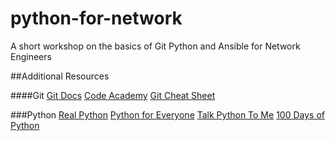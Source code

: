 # python-for-network
A short workshop on the basics of Git Python and Ansible for Network Engineers

##Additional Resources

####Git
[Git Docs](https://git-scm.com/docs/gittutorial)
[Code Academy](https://www.codecademy.com/learn/learn-git)
[Git Cheat Sheet](https://education.github.com/git-cheat-sheet-education.pdf)


###Python
[Real Python](https://realpython.com/)
[Python for Everyone](https://www.coursera.org/specializations/python)
[Talk Python To Me](https://talkpython.fm/)
[100 Days of Python](https://training.talkpython.fm/courses/explore_100days_in_python/100-days-of-code-in-python)